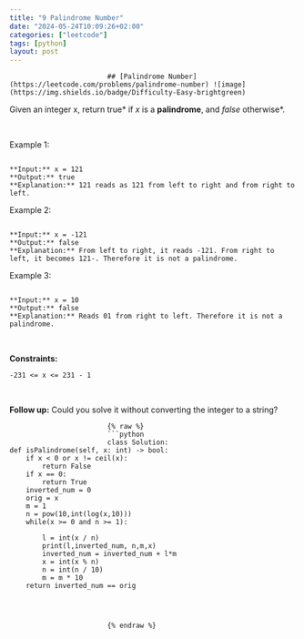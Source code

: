 ```yaml
---
title: "9 Palindrome Number"
date: "2024-05-24T10:09:26+02:00"
categories: ["leetcode"]
tags: [python]
layout: post
---
```



                            ## [Palindrome Number](https://leetcode.com/problems/palindrome-number) ![image](https://img.shields.io/badge/Difficulty-Easy-brightgreen)

Given an integer x, return true* if *x* is a ****palindrome****, and *false* otherwise*.

 

Example 1:

```

**Input:** x = 121
**Output:** true
**Explanation:** 121 reads as 121 from left to right and from right to left.

```

Example 2:

```

**Input:** x = -121
**Output:** false
**Explanation:** From left to right, it reads -121. From right to left, it becomes 121-. Therefore it is not a palindrome.

```

Example 3:

```

**Input:** x = 10
**Output:** false
**Explanation:** Reads 01 from right to left. Therefore it is not a palindrome.

```

 

**Constraints:**

	-231 <= x <= 231 - 1

 

**Follow up:** Could you solve it without converting the integer to a string?

                            {% raw %}
                            ```python
                            class Solution:
    def isPalindrome(self, x: int) -> bool:
        if x < 0 or x != ceil(x):
            return False
        if x == 0:
            return True
        inverted_num = 0
        orig = x
        m = 1
        n = pow(10,int(log(x,10)))
        while(x >= 0 and n >= 1):
            
            l = int(x / n)
            print(l,inverted_num, n,m,x)
            inverted_num = inverted_num + l*m
            x = int(x % n)
            n = int(n / 10)
            m = m * 10
        return inverted_num == orig



        
                            {% endraw %}
                            